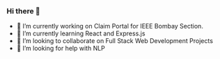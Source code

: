 ### Hi there 👋

<!--
**imrahulkb/imrahulkb** is a ✨ _special_ ✨ repository because its `README.md` (this file) appears on your GitHub profile.

Here are some ideas to get you started:

- 🔭 I’m currently working on ...
- 🌱 I’m currently learning ...
- 👯 I’m looking to collaborate on ...
- 🤔 I’m looking for help with ...
- 💬 Ask me about ...
- 📫 How to reach me: ...
- 😄 Pronouns: ...
- ⚡ Fun fact: ...
-->
- 🔭 I’m currently working on Claim Portal for IEEE Bombay Section.
- 🌱 I’m currently learning React and Express.js
- 👯 I’m looking to collaborate on Full Stack Web Development Projects
- 🤔 I’m looking for help with NLP 
